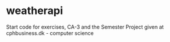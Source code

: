 # weatherapi

Start code for exercises, CA-3 and the Semester Project given at cphbusiness.dk - computer science
